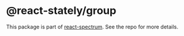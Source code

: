 # @react-stately/group

This package is part of [react-spectrum](https://github.com/adobe/react-spectrum). See the repo for more details.
